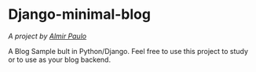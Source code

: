 # Django-minimal-blog
*A project by [Almir Paulo](https://almirpaulo.github.io/)*

A Blog Sample bult in Python/Django. Feel free to use this project to study or to use as your blog backend. 

<!--## Features

* Posts
* Tags
* Search
* Comments
* About Page

## Technologies

* Python
* Django
* Bootstrap


